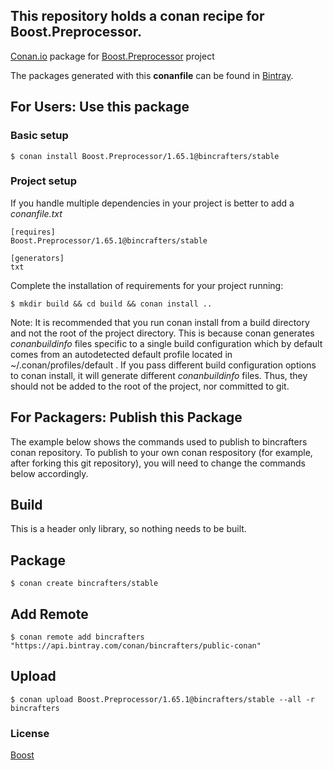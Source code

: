 ## This repository holds a conan recipe for Boost.Preprocessor.

[Conan.io](https://conan.io) package for [Boost.Preprocessor](https://github.com/Boostorg/Preprocessor) project

The packages generated with this **conanfile** can be found in [Bintray](https://bintray.com/bincrafters/public-conan/Boost.Preprocessor%3Abincrafters).

## For Users: Use this package

### Basic setup

    $ conan install Boost.Preprocessor/1.65.1@bincrafters/stable

### Project setup

If you handle multiple dependencies in your project is better to add a *conanfile.txt*

    [requires]
    Boost.Preprocessor/1.65.1@bincrafters/stable

    [generators]
    txt

Complete the installation of requirements for your project running:

    $ mkdir build && cd build && conan install ..
	
Note: It is recommended that you run conan install from a build directory and not the root of the project directory.  This is because conan generates *conanbuildinfo* files specific to a single build configuration which by default comes from an autodetected default profile located in ~/.conan/profiles/default .  If you pass different build configuration options to conan install, it will generate different *conanbuildinfo* files.  Thus, they should not be added to the root of the project, nor committed to git. 

## For Packagers: Publish this Package

The example below shows the commands used to publish to bincrafters conan repository. To publish to your own conan respository (for example, after forking this git repository), you will need to change the commands below accordingly. 

## Build  

This is a header only library, so nothing needs to be built.

## Package 

    $ conan create bincrafters/stable
	
## Add Remote

	$ conan remote add bincrafters "https://api.bintray.com/conan/bincrafters/public-conan"

## Upload

    $ conan upload Boost.Preprocessor/1.65.1@bincrafters/stable --all -r bincrafters

### License
[Boost](www.boost.org/LICENSE_1_0.txt)
